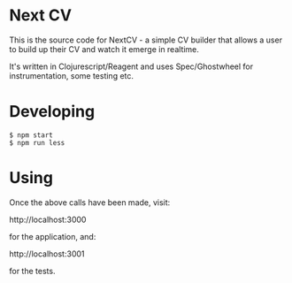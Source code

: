 # Next CV

This is the source code for NextCV - a simple CV builder that
allows a user to build up their CV and watch it emerge in realtime.

It's written in Clojurescript/Reagent and uses Spec/Ghostwheel for
instrumentation, some testing etc.

# Developing

    $ npm start
    $ npm run less

# Using

Once the above calls have been made, visit:

http://localhost:3000

for the application, and:

http://localhost:3001

for the tests.

